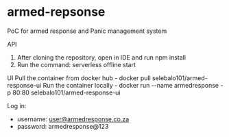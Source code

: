 # armed-repsonse
PoC for armed response and Panic management system

API
1. After cloning the repository, open in IDE and run npm install
2. Run the command: serverless offline start

UI
Pull the container from docker hub
     - docker pull selebalo101/armed-response-ui
Run the container locally
     - docker run --name armedresponse -p 80:80 selebalo101/armed-response-ui
     
Log in:
  - username: user@armedresponse.co.za
  - password: armedresponse@123
